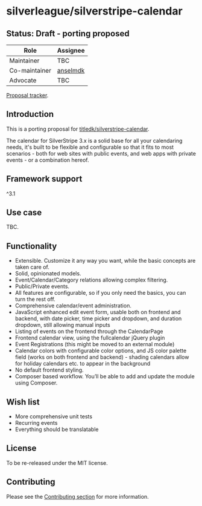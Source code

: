 # silverleague/silverstripe-calendar

## Status: Draft - porting proposed

| Role | Assignee |
| ---- | --- |
| Maintainer | TBC |
| Co-maintainer | [anselmdk](https://github.com/anselmdk) |
| Advocate | TBC |

[Proposal tracker](https://github.com/silverleague/silverleague.github.io/issues/2).

## Introduction

This is a porting proposal for [titledk/silverstripe-calendar](https://github.com/titledk/silverstripe-calendar).

The calendar for SilverStripe 3.x is a solid base for all your calendaring needs, it's built to be flexible and configurable so that it fits to most scenarios - both for web sites with public events, and web apps with private events - or a combination hereof.

## Framework support

^3.1

## Use case

TBC.

## Functionality

* Extensible. Customize it any way you want, while the basic concepts are taken care of.
* Solid, opinionated models.
* Event/Calendar/Category relations allowing complex filtering.
* Public/Private events.
* All features are configurable, so if you only need the basics, you can turn the rest off.
* Comprehensive calendar/event administration.
* JavaScript enhanced edit event form, usable both on frontend and backend, with date picker, time picker and dropdown, and duration dropdown, still allowing manual inputs
* Listing of events on the frontend through the CalendarPage
* Frontend calendar view, using the fullcalendar jQuery plugin
* Event Registrations (this might be moved to an external module)
* Calendar colors with configurable color options, and JS color palette field (works on both frontend and backend) - shading calendars allow for holiday calendars etc. to appear in the background
* No default frontend styling.
* Composer based workflow. You’ll be able to add and update the module using Composer.

## Wish list

* More comprehensive unit tests
* Recurring events
* Everything should be translatable

## License

To be re-released under the MIT license.

## Contributing

Please see the [Contributing section](../#contributing) for more information.

